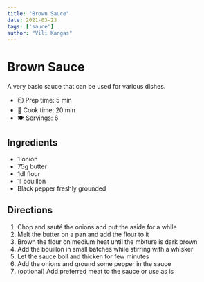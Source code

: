 ```yaml
---
title: "Brown Sauce"
date: 2021-03-23
tags: ['sauce']
author: "Vili Kangas"
---
```


# Brown Sauce

A very basic sauce that can be used for various dishes.

- ⏲️ Prep time: 5 min
- 🍳 Cook time: 20 min
- 🍽️ Servings: 6

## Ingredients

- 1 onion
- 75g butter
- 1dl flour
- 1l bouillon
- Black pepper freshly grounded

## Directions

1. Chop and sauté the onions and put the aside for a while
2. Melt the butter on a pan and add the flour to it
3. Brown the flour on medium heat until the mixture is dark brown
4. Add the bouillon in small batches while stirring with a whisker
5. Let the sauce boil and thicken for few minutes
6. Add the onions and ground some pepper in the sauce
7. (optional) Add preferred meat to the sauce or use as is
